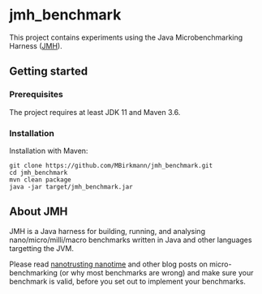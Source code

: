 # jmh_benchmark
This project contains experiments using the Java Microbenchmarking Harness ([JMH](http://openjdk.java.net/projects/code-tools/jmh/)).

## Getting started
### Prerequisites
The project requires at least JDK 11 and Maven 3.6.

### Installation
Installation with Maven:  
```
git clone https://github.com/MBirkmann/jmh_benchmark.git  
cd jmh_benchmark  
mvn clean package  
java -jar target/jmh_benchmark.jar
```

## About JMH
JMH is a Java harness for building, running, and analysing nano/micro/milli/macro benchmarks written in Java and other languages targetting the JVM.

Please read [nanotrusting nanotime](http://shipilev.net/blog/2014/nanotrusting-nanotime/) and other blog posts on micro-benchmarking (or why most benchmarks are wrong) and make sure your benchmark is valid, before you set out to implement your benchmarks.
